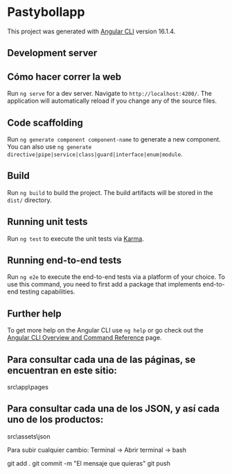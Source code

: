 # Pastybollapp

This project was generated with [Angular CLI](https://github.com/angular/angular-cli) version 16.1.4.

## Development server
## Cómo hacer correr la web

Run `ng serve` for a dev server. Navigate to `http://localhost:4200/`. The application will automatically reload if you change any of the source files.

## Code scaffolding

Run `ng generate component component-name` to generate a new component. You can also use `ng generate directive|pipe|service|class|guard|interface|enum|module`.

## Build

Run `ng build` to build the project. The build artifacts will be stored in the `dist/` directory.

## Running unit tests

Run `ng test` to execute the unit tests via [Karma](https://karma-runner.github.io).

## Running end-to-end tests

Run `ng e2e` to execute the end-to-end tests via a platform of your choice. To use this command, you need to first add a package that implements end-to-end testing capabilities.

## Further help

To get more help on the Angular CLI use `ng help` or go check out the [Angular CLI Overview and Command Reference](https://angular.io/cli) page.


## Para consultar cada una de las páginas, se encuentran en este sitio:

src\app\pages

## Para consultar cada una de los JSON, y así cada uno de los productos:

src\assets\json

Para subir cualquier cambio:
Terminal -> Abrir terminal -> bash

git add .
git commit -m "El mensaje que quieras"
git push
